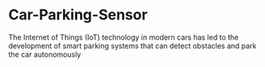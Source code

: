 # Car-Parking-Sensor
The Internet of Things (IoT) technology in modern cars has led to the development of smart parking systems that can detect obstacles and park the car autonomously
